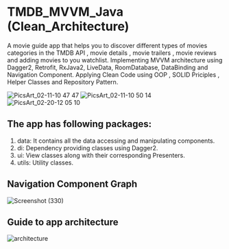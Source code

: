 # TMDB_MVVM_Java (Clean_Architecture)
A movie guide app that helps you to discover different types of movies categories in the TMDB API , 
movie details , movie trailers , movie reviews and adding movies to you watchlist.
Implementing MVVM architecture using Dagger2, Retrofit, RxJava2, LiveData, RoomDatabase, DataBinding and Navigation Component.
Applying Clean Code using OOP , SOLID Priciples , Helper Classes and Repository Pattern.

![PicsArt_02-11-10 47 47](https://user-images.githubusercontent.com/39988066/74280438-38c84880-4d25-11ea-8665-bae81164dfce.png)
![PicsArt_02-11-10 50 14](https://user-images.githubusercontent.com/39988066/74279417-893ea680-4d23-11ea-9dfb-2e9c2e7c7aee.png)
![PicsArt_02-20-12 05 10](https://user-images.githubusercontent.com/39988066/74881366-dc44d900-5375-11ea-96c3-f236b58036dc.png)

## The app has following packages:
1. data: It contains all the data accessing and manipulating components.
2. di: Dependency providing classes using Dagger2.
3. ui: View classes along with their corresponding Presenters.
4. utils: Utility classes.

## Navigation Component Graph
![Screenshot (330)](https://user-images.githubusercontent.com/39988066/84932103-0e700880-b0d4-11ea-9c9d-2bd48d02778a.png)

## Guide to app architecture
![architecture](https://user-images.githubusercontent.com/39988066/74880974-1661ab00-5375-11ea-9386-fb66e57e1018.png)
